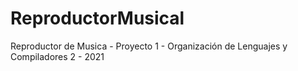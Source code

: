 # ReproductorMusical
Reproductor de Musica - Proyecto 1 - Organización de Lenguajes y Compiladores 2 - 2021
